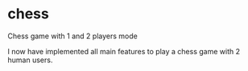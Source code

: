 # chess
Chess game with 1 and 2 players mode

I now have implemented all main features to play a chess game with 2 human users.